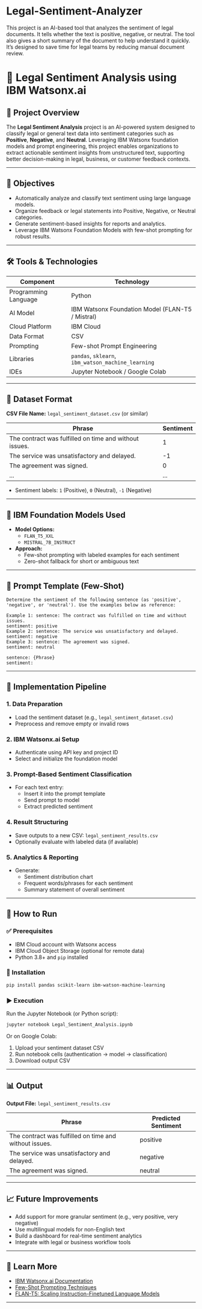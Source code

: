 # Legal-Sentiment-Analyzer
This project is an AI-based tool that analyzes the sentiment of legal documents. It tells whether the text is positive, negative, or neutral. The tool also gives a short summary of the document to help understand it quickly. It’s designed to save time for legal teams by reducing manual document review.


# 📝 Legal Sentiment Analysis using IBM Watsonx.ai

## 📌 Project Overview

The **Legal Sentiment Analysis** project is an AI-powered system designed to classify legal or general text data into sentiment categories such as **Positive**, **Negative**, and **Neutral**. Leveraging IBM Watsonx foundation models and prompt engineering, this project enables organizations to extract actionable sentiment insights from unstructured text, supporting better decision-making in legal, business, or customer feedback contexts.

---

## 🎯 Objectives

- Automatically analyze and classify text sentiment using large language models.
- Organize feedback or legal statements into Positive, Negative, or Neutral categories.
- Generate sentiment-based insights for reports and analytics.
- Leverage IBM Watsonx Foundation Models with few-shot prompting for robust results.

---

## 🛠️ Tools & Technologies

| Component            | Technology                          |
|----------------------|--------------------------------------|
| Programming Language | Python                              |
| AI Model             | IBM Watsonx Foundation Model (FLAN-T5 / Mistral) |
| Cloud Platform       | IBM Cloud                           |
| Data Format          | CSV                                 |
| Prompting            | Few-shot Prompt Engineering         |
| Libraries            | `pandas`, `sklearn`,      `ibm_watson_machine_learning` |
| IDEs                 | Jupyter Notebook / Google Colab     |

---

## 📂 Dataset Format

**CSV File Name:** `legal_sentiment_dataset.csv` (or similar)

| Phrase                                                    | Sentiment |
|-----------------------------------------------------------|-----------|
| The contract was fulfilled on time and without issues.     | 1         |
| The service was unsatisfactory and delayed.                | -1        |
| The agreement was signed.                                 | 0         |
| ...                                                       | ...       |

- Sentiment labels: `1` (Positive), `0` (Neutral), `-1` (Negative)

---

## 🧠 IBM Foundation Models Used

- **Model Options:**
  - `FLAN_T5_XXL`
  - `MISTRAL_7B_INSTRUCT`
- **Approach:**
  - Few-shot prompting with labeled examples for each sentiment
  - Zero-shot fallback for short or ambiguous text

---

## 🧪 Prompt Template (Few-Shot)

```
Determine the sentiment of the following sentence (as 'positive', 'negative', or 'neutral'). Use the examples below as reference:

Example 1: sentence: The contract was fulfilled on time and without issues.
sentiment: positive
Example 2: sentence: The service was unsatisfactory and delayed.
sentiment: negative
Example 3: sentence: The agreement was signed.
sentiment: neutral

sentence: {Phrase}
sentiment:
```

---

## 🧱 Implementation Pipeline

### 1. **Data Preparation**

* Load the sentiment dataset (e.g., `legal_sentiment_dataset.csv`)
* Preprocess and remove empty or invalid rows

### 2. **IBM Watsonx.ai Setup**

* Authenticate using API key and project ID
* Select and initialize the foundation model

### 3. **Prompt-Based Sentiment Classification**

* For each text entry:
  * Insert it into the prompt template
  * Send prompt to model
  * Extract predicted sentiment

### 4. **Result Structuring**

* Save outputs to a new CSV: `legal_sentiment_results.csv`
* Optionally evaluate with labeled data (if available)

### 5. **Analytics & Reporting**

* Generate:
  * Sentiment distribution chart
  * Frequent words/phrases for each sentiment
  * Summary statement of overall sentiment

---

## 🚀 How to Run

### ✅ Prerequisites

* IBM Cloud account with Watsonx access
* IBM Cloud Object Storage (optional for remote data)
* Python 3.8+ and `pip` installed

### 🔧 Installation

```bash
pip install pandas scikit-learn ibm-watson-machine-learning
```

### ▶️ Execution

Run the Jupyter Notebook (or Python script):

```bash
jupyter notebook Legal_Sentiment_Analysis.ipynb
```

Or on Google Colab:

1. Upload your sentiment dataset CSV
2. Run notebook cells (authentication → model → classification)
3. Download output CSV

---

## 📊 Output

**Output File:** `legal_sentiment_results.csv`

| Phrase                                               | Predicted Sentiment |
|------------------------------------------------------|---------------------|
| The contract was fulfilled on time and without issues.| positive            |
| The service was unsatisfactory and delayed.           | negative            |
| The agreement was signed.                             | neutral             |

---

## 📈 Future Improvements

* Add support for more granular sentiment (e.g., very positive, very negative)
* Use multilingual models for non-English text
* Build a dashboard for real-time sentiment analytics
* Integrate with legal or business workflow tools

---

## 🧠 Learn More

* [IBM Watsonx.ai Documentation](https://www.ibm.com/cloud/watsonx)
* [Few-Shot Prompting Techniques](https://arxiv.org/abs/2005.14165)
* [FLAN-T5: Scaling Instruction-Finetuned Language Models](https://arxiv.org/abs/2210.11416)

---
